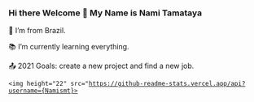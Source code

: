 ### Hi there Welcome 👋 My Name is Nami Tamataya

:house_with_garden: I’m from Brazil.

:books: I’m currently learning everything.

:outbox_tray: 2021 Goals: create a new project and find a new job.

<code><img height="22" src="https://github-readme-stats.vercel.app/api?username={Namismt}></code>
